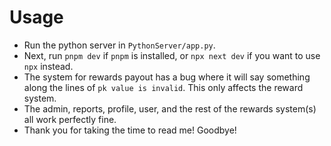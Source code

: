 # Usage
- Run the python server in `PythonServer/app.py`.
- Next, run `pnpm dev` if `pnpm` is installed, or `npx next dev` if you want to use `npx` instead.
- The system for rewards payout has a bug where it will say something along the lines of `pk value is invalid`. This only affects the reward system.
- The admin, reports, profile, user, and the rest of the rewards system(s) all work perfectly fine.
- Thank you for taking the time to read me! Goodbye!
